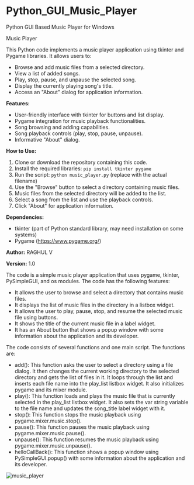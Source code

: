 # Python_GUI_Music_Player
Python GUI Based Music Player for Windows

Music Player

This Python code implements a music player application using tkinter and Pygame libraries. It allows users to:

* Browse and add music files from a selected directory.
* View a list of added songs.
* Play, stop, pause, and unpause the selected song.
* Display the currently playing song's title.
* Access an "About" dialog for application information.

**Features:**

* User-friendly interface with tkinter for buttons and list display.
* Pygame integration for music playback functionalities.
* Song browsing and adding capabilities.
* Song playback controls (play, stop, pause, unpause).
* Informative "About" dialog.

**How to Use:**

1. Clone or download the repository containing this code.
2. Install the required libraries: `pip install tkinter pygame`
3. Run the script: `python music_player.py` (replace with the actual filename)
4. Use the "Browse" button to select a directory containing music files.
5. Music files from the selected directory will be added to the list.
6. Select a song from the list and use the playback controls.
7. Click "About" for application information.

**Dependencies:**

* tkinter (part of Python standard library, may need installation on some systems)
* Pygame (https://www.pygame.org/)

**Author:**
  RAGHUL V

**Version:**
  1.0

The code is a simple music player application that uses pygame, tkinter, PySimpleGUI, and os modules. The code has the following features:

- It allows the user to browse and select a directory that contains music files.
- It displays the list of music files in the directory in a listbox widget.
- It allows the user to play, pause, stop, and resume the selected music file using buttons.
- It shows the title of the current music file in a label widget.
- It has an About button that shows a popup window with some information about the application and its developer.

The code consists of several functions and one main script. The functions are:

- add(): This function asks the user to select a directory using a file dialog. It then changes the current working directory to the selected directory and gets the list of files in it. It loops through the list and inserts each file name into the play_list listbox widget. It also initializes pygame and its mixer module.
- play(): This function loads and plays the music file that is currently selected in the play_list listbox widget. It also sets the var string variable to the file name and updates the song_title label widget with it.
- stop(): This function stops the music playback using pygame.mixer.music.stop().
- pause(): This function pauses the music playback using pygame.mixer.music.pause().
- unpause(): This function resumes the music playback using pygame.mixer.music.unpause().
- helloCallBack(): This function shows a popup window using PySimpleGUI.popup() with some information about the application and its developer.


![music_player](https://github.com/RAGHULV75/Python_GUI_Music_Player/assets/168255383/74b79a6d-25a6-4186-9b63-7323ff2e3745)
